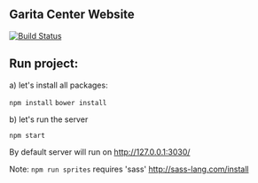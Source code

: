 Garita Center Website
----

[![Build Status](https://travis-ci.org/garciadiazjaime/website-garitacenter.svg)](https://travis-ci.org/garciadiazjaime/website-garitacenter)

Run project:
----
a) let's install all packages:

`npm install`
`bower install`

b) let's run the server

`npm start`

By default server will run on http://127.0.0.1:3030/

Note: `npm run sprites` requires 'sass'
http://sass-lang.com/install
